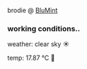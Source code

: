 brodie @ [BluMint](https://www.linkedin.com/company/blumint-io/)

<!--weather_start-->
### working conditions..

weather: clear sky ☀️

temp: 17.87 °C 👕

<!--weather_end-->

